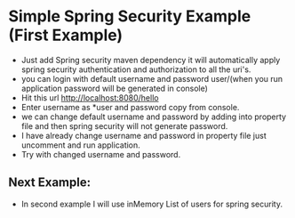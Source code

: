 # Simple Spring Security Example (First Example)

* Just add Spring security maven dependency it will automatically apply spring security authentication and authorization to all the uri's.
* you can login with default username and password user/(when you run application password will be generated in console)
* Hit this url [http://localhost:8080/hello](http://localhost:8080/hello)
* Enter username as *user and password copy from console.
* we can change default username and password by adding into property file and then spring security will not generate password.
* I have already change username and password in property file just uncomment and run application.
* Try with changed username and password.

## Next Example:
* In second example I will use inMemory List of users for spring security. 



 